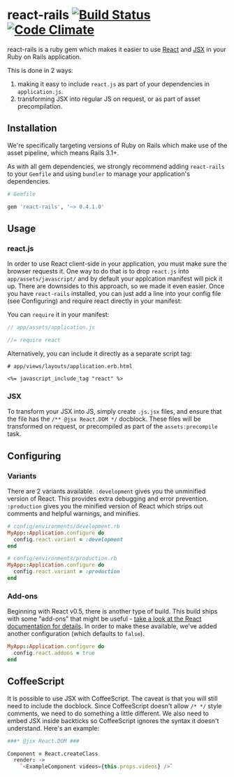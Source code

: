 # react-rails [![Build Status](https://travis-ci.org/facebook/react-rails.png)](https://travis-ci.org/facebook/react-rails) [![Code Climate](https://codeclimate.com/github/facebook/react-rails.png)](https://codeclimate.com/github/facebook/react-rails)

react-rails is a ruby gem which makes it easier to use [React](http://facebook.github.io/react/) and [JSX](http://facebook.github.io/react/docs/jsx-in-depth.html) in your Ruby on Rails application.

This is done in 2 ways:

1. making it easy to include `react.js` as part of your dependencies in `application.js`.
2. transforming JSX into regular JS on request, or as part of asset precompilation.


## Installation

We're specifically targeting versions of Ruby on Rails which make use of the asset pipeline, which means Rails 3.1+.

As with all gem dependencies, we strongly recommend adding `react-rails` to your `Gemfile` and using `bundler` to manage your application's dependencies.

```ruby
# Gemfile

gem 'react-rails', '~> 0.4.1.0'
```


## Usage

### react.js

In order to use React client-side in your application, you must make sure the browser requests it. One way to do that is to drop `react.js` into `app/assets/javascript/` and by default your applcation manifest will pick it up. There are downsides to this approach, so we made it even easier. Once you have `react-rails` installed, you can just add a line into your config file (see Configuring) and require react directly in your manifest:

You can `require` it in your manifest:

```js
// app/assets/application.js

//= require react
```

Alternatively, you can include it directly as a separate script tag:

```erb
# app/views/layouts/application.erb.html

<%= javascript_include_tag "react" %>
```


### JSX

To transform your JSX into JS, simply create `.js.jsx` files, and ensure that the file has the `/** @jsx React.DOM */` docblock. These files will be transformed on request, or precompiled as part of the `assets:precompile` task.


## Configuring

### Variants

There are 2 variants available. `:development` gives you the unminified version of React. This provides extra debugging and error prevention. `:production` gives you the minified version of React which strips out comments and helpful warnings, and minifies.

```ruby
# config/environments/development.rb
MyApp::Application.configure do
  config.react.variant = :development
end

# config/environments/production.rb
MyApp::Application.configure do
  config.react.variant = :production
end
```

### Add-ons

Beginning with React v0.5, there is another type of build. This build ships with some "add-ons" that might be useful - [take a look at the React documentation for details](http://facebook.github.io/react/docs/addons.html). In order to make these available, we've added another configuration (which defaults to `false`).

```ruby
MyApp::Application.configure do
  config.react.addons = true
end
```


## CoffeeScript

It is possible to use JSX with CoffeeScript. The caveat is that you will still need to include the docblock. Since CoffeeScript doesn't allow `/* */` style comments, we need to do something a little different. We also need to embed JSX inside backticks so CoffeeScript ignores the syntax it doesn't understand. Here's an example:

```coffee
###* @jsx React.DOM ###

Component = React.createClass
  render: ->
    `<ExampleComponent videos={this.props.videos} />`
```

